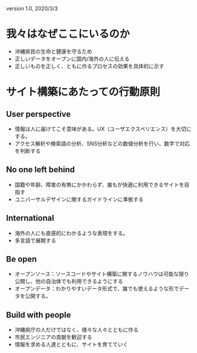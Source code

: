 version 1.0, 2020/3/3

# 我々はなぜここにいるのか

* 沖縄県民の生命と健康を守るため
* 正しいデータをオープンに国内/海外の人に伝える
* 正しいものを正しく、ともに作るプロセスの効果を具体的に示す

# サイト構築にあたっての行動原則

## User perspective

* 情報は人に届けてこそ意味がある。UX（ユーザエクスペリエンス）を大切にする。
* アクセス解析や検索語の分析、SNS分析などの数値分析を行い、数字で対応を判断する

## No one left behind

* 国籍や年齢、障害の有無にかかわらず、誰もが快適に利用できるサイトを目指す
* ユニバーサルデザインに関するガイドラインに準拠する

## International

* 海外の人にも直感的にわかるような表現をする。
* 多言語で展開する

## Be open

* オープンソース：ソースコードやサイト構築に関するノウハウは可能な限り公開し、他の自治体でも利用できるようにする
* オープンデータ：わかりやすいデータ形式で、誰でも使えるような形でデータを公開する。

## Build with people

* 沖縄県庁の人だけではなく、様々な人々とともに作る
* 市民エンジニアの貢献を歓迎する
* 情報を求める人達とともに、サイトを育てていく
